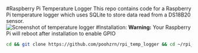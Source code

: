 #Raspberry Pi Temperature Logger
This repo contains code for a Raspberry Pi temperature logger which uses SQLite to store data read from a DS18B20 sensor.  
![Screenshot of temperature logger](http://i.imgur.com/nAFKJ4M.png)
#Installation:
**Warning:** Your Raspberry Pi will reboot after installation to enable GPIO 
```bash
cd && git clone https://github.com/poohzrn/rpi_temp_logger && cd ~/rpi_temp_logger && ./install.sh 
```
